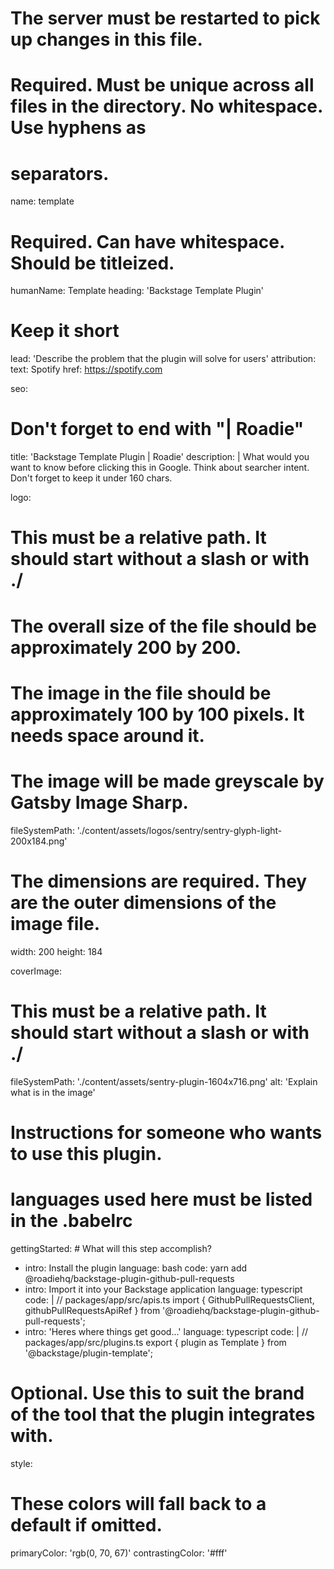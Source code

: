 # The server must be restarted to pick up changes in this file.

# Required. Must be unique across all files in the directory. No whitespace. Use hyphens as

# separators.

name: template

# Required. Can have whitespace. Should be titleized.

humanName: Template
heading: 'Backstage Template Plugin'

# Keep it short

lead: 'Describe the problem that the plugin will solve for users'
attribution:
text: Spotify
href: https://spotify.com

seo:

# Don't forget to end with "| Roadie"

title: 'Backstage Template Plugin | Roadie'
description: |
What would you want to know before clicking this in Google. Think about searcher intent.
Don't forget to keep it under 160 chars.

logo:

# This must be a relative path. It should start without a slash or with ./

# The overall size of the file should be approximately 200 by 200.

# The image in the file should be approximately 100 by 100 pixels. It needs space around it.

# The image will be made greyscale by Gatsby Image Sharp.

fileSystemPath: './content/assets/logos/sentry/sentry-glyph-light-200x184.png'

# The dimensions are required. They are the outer dimensions of the image file.

width: 200
height: 184

coverImage:

# This must be a relative path. It should start without a slash or with ./

fileSystemPath: './content/assets/sentry-plugin-1604x716.png'
alt: 'Explain what is in the image'

# Instructions for someone who wants to use this plugin.

# languages used here must be listed in the .babelrc

gettingStarted: # What will this step accomplish?

- intro: Install the plugin
  language: bash
  code: yarn add @roadiehq/backstage-plugin-github-pull-requests
- intro: Import it into your Backstage application
  language: typescript
  code: |
  // packages/app/src/apis.ts
  import { GithubPullRequestsClient, githubPullRequestsApiRef } from '@roadiehq/backstage-plugin-github-pull-requests';
- intro: 'Heres where things get good...'
  language: typescript
  code: |
  // packages/app/src/plugins.ts
  export { plugin as Template } from '@backstage/plugin-template';

# Optional. Use this to suit the brand of the tool that the plugin integrates with.

style:

# These colors will fall back to a default if omitted.

primaryColor: 'rgb(0, 70, 67)'
contrastingColor: '#fff'
